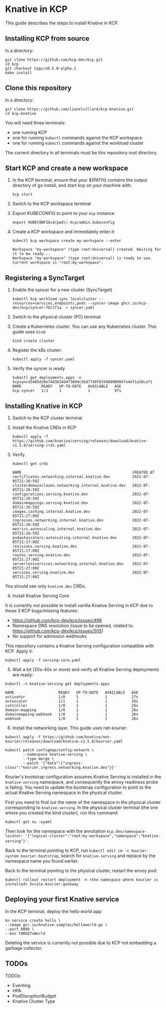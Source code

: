 # Knative in KCP

This guide describes the steps to install Knative in KCP.

## Installing KCP from source

In a directory:

```shell
git clone https://github.com/kcp-dev/kcp.git
cd kcp
git checkout tags/v0.5.0-alpha.1
make install
```

## Clone this repository

In a directory:

```shell
git clone https://github.com/lionelvillard/kcp-knative.git
cd kcp-knative
```

You will need three terminals:
- one running KCP
- one for running `kubectl` commands against the KCP workspace
- one for running `kubectl` commands against the workload cluster

The current directory in all terminals must be this repository root directory.

## Start KCP and create a new workspace

1. In the KCP terminal, ensure that your ${PATH} contains the output directory of go install, and start kcp on your machine with:
    ```shell
    kcp start
    ```

2. Switch to the KCP workspace terminal
3. Export KUBECONFIG to point to your `kcp` instance:

    ```shell
    export KUBECONFIG=$(pwd)/.kcp/admin.kubeconfig
    ```
 
3. Create a KCP workspace and immediately enter it:
    
    ```shell
    kubectl kcp workspace create my-workspace --enter
    ```

    ```shell
    Workspace "my-workspace" (type root:Universal) created. Waiting for it to be ready...
    Workspace "my-workspace" (type root:Universal) is ready to use.
    Current workspace is "root:my-workspace".
    ``` 
 
## Registering a SyncTarget

1. Enable the syncer for a new cluster (SyncTarget)

    ```shell
    kubectl kcp workload sync localcluster --resources=services,endpoints,pods --syncer-image ghcr.io/kcp-dev/kcp/syncer:fbc1f1a  > syncer.yaml
    ```
2. Switch to the physical cluster (PC) terminal
3. Create a Kubernetes cluster. You can use any Kubernetes cluster. This guide uses `kind`:

    ```shell
    kind create cluster
    ```

4. Register the k8s cluster:

    ```shell
    kubectl apply -f syncer.yaml
    ```

5. Verify the syncer is ready

    ```shell
    kubectl get deployments.apps -n kcpsyncd3465d38e74d3834d4f3694c5bd77d0f015860900047e4ef1a30caf1 
    NAME         READY   UP-TO-DATE   AVAILABLE   AGE
    kcp-syncer   1/1     1            1           97s
    ```

## Installing Knative in KCP

1. Switch to the KCP cluster terminal
2. Install the Knative CRDs in KCP
    
    ```shell
    kubectl apply -f https://github.com/knative/serving/releases/download/knative-v1.5.0/serving-crds.yaml
    ```

3. Verify 
    
    ```shell
    kubectl get crds
    ```
    
    ```
    NAME                                                  CREATED AT
    certificates.networking.internal.knative.dev          2022-07-05T21:26:59Z
    clusterdomainclaims.networking.internal.knative.dev   2022-07-05T21:26:59Z
    configurations.serving.knative.dev                    2022-07-05T21:26:59Z
    domainmappings.serving.knative.dev                    2022-07-05T21:26:59Z
    images.caching.internal.knative.dev                   2022-07-05T21:27:00Z
    ingresses.networking.internal.knative.dev             2022-07-05T21:26:59Z
    metrics.autoscaling.internal.knative.dev              2022-07-05T21:26:59Z
    podautoscalers.autoscaling.internal.knative.dev       2022-07-05T21:27:00Z
    revisions.serving.knative.dev                         2022-07-05T21:27:00Z
    routes.serving.knative.dev                            2022-07-05T21:27:00Z
    serverlessservices.networking.internal.knative.dev    2022-07-05T21:27:00Z
    services.serving.knative.dev                          2022-07-05T21:27:00Z
    ```
   
You should see only `knative.dev` CRDs.

4. Install Knative Serving Core

It is currently not possible to install vanilla Knative Serving in KCP
due to these 3 KCP bugs/missing features:
- https://github.com/kcp-dev/kcp/issues/498
- Namespace DNS resolution (issue to be opened, related to: https://github.com/kcp-dev/kcp/issues/505)
- No support for admission webhooks

This repository contains a Knative Serving configuration compatible with KCP. Apply it:

```shell
kubectl apply -f serving-core.yaml
```

5. Wait a bit (20s-40s or more) and verify all Knative Serving deployments are ready:

```shell
kubectl -n knative-serving get deployments.apps 
```

```shell
NAME                    READY   UP-TO-DATE   AVAILABLE   AGE
activator               1/0     1            1           27s
autoscaler              1/1     1            1           26s
controller              1/0     1            1           26s
domain-mapping          1/0     1            1           26s
domainmapping-webhook   1/0     1            1           26s
webhook                 1/0     1            1           26s
```

6. Install the networking layer. This guide uses net-kourier:

```shell
kubectl apply -f https://github.com/knative/net-kourier/releases/download/knative-v1.5.0/kourier.yaml
```

```shell
kubectl patch configmap/config-network \
        --namespace knative-serving \
        --type merge \
        --patch '{"data":{"ingress-class":"kourier.ingress.networking.knative.dev"}}'
```

Kourier's bootstrap configuration assumes Knative Serving is installed in the `knative-serving` namespace, 
and consequently the envoy readiness probe is failing. You need to update the bootstrap configuration
to point to the actual Knative Serving namespace in the physical cluster.

First you need to find out the name of the namespace in the physical cluster corresponding to `knative-serving`.
In the physical cluster terminal (the one where you created the kind cluster), run this command: 

```shell
kubectl get ns -oyaml
```
Then look for the namespace with the annotation `kcp.dev/namespace-locator: '{"logical-cluster":"root:my-workspace","namespace":"knative-serving"}'`.

Back to the terminal pointing to KCP, run `kubectl edit cm -n kourier-system kourier-bootstrap`, search for
`knative-serving` and replace by the namespace name you found earlier. 

Back to the terminal pointing to the physical cluster, restart the envoy pod:

```shell
kubectl rollout restart deployment -n <the namespace where kourier is installed> 3scale-kourier-gateway 
```

## Deploying your first Knative service

In the KCP terminal, deploy the hello world app:

```shell
kn service create hello \
--image gcr.io/knative-samples/helloworld-go \
--port 8080 \
--env TARGET=World
```

Deleting the service is currently not possible due to KCP not embedding a garbage collector.



## TODOs

TODOs:
- Eventing
- HPA
- PodDisruptionBudget
- Knative Cluster Type
